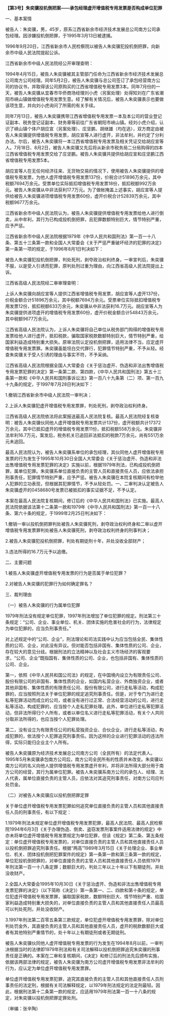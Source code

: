 **【第3号】朱奕骥投机倒把案——承包经理虚开增值税专用发票是否构成单位犯罪**

一、基本案情

被告人：朱奕骥，男，45岁，原系江西省新余市经济技术发展总公司南方公司承包经理。因涉嫌投机倒把罪，于1995年3月13日被逮捕。

1996年9月20日，江西省新余市人民检察院以被告人朱奕骥犯投机倒把罪，向新余市中级人民法院提起公诉。

江西省新余市中级人民法院经公开审理查明：

1994年4月15日，被告人朱奕骥被其主管部门任命为江西省新余市经济技术发展总公司南方公司经理。同年5月2日，被告人朱奕骥与总公司签订了承包经营南方公司的协议书，并取得该公司原购买的江西省增值税专用发票3本。同年7月份的一天，被告人朱奕骥从宜春市华侨商场经理刘小虎（另案处理）处得知刘在广东省潮阳市峡山镇做增值税专用发票生意。经了解有关情况后，被告人朱奕骥表示也要做该项生意，并向刘小虎询问了所需的有关手续。

同年7月13日，被告人朱奕骥携带江西省增值税专用发票一本及本公司的营业登记证副本、税务登记证副本、财务章等前往广东省朝阳市峡山镇。经刘小虎介绍，认识了峡山镇个体户胡应宣（另案处理）、庄坚鹏、胡继雄（均在逃），双方商定由被告人朱奕骥提供增值税专用发票，胡应宣等人进行虚开，非法牟利，并约定了分利办法。尔后，被告人朱奕骥将一本江西省增值税专用发票及相关凭证交给胡应宣等人。7月18日、8月2日，被告人朱奕骥又先后将从新余市税务局二分局购得的四本江西省增值税专用发票交给了庄坚鹏。被告人朱奕骥共提供给胡应宣和庄坚鹏江西省增值税专用发票5本。

胡应宣等人在无任何经济往来、无货物交易的情况下，使用被告人朱奕骥提供的增值税专用发票，为他人虚开增值税专用发票137份，价税合计51896万余元，其中税额7694万余元。受票单位实际抵扣增值税专用发票18份，抵扣税额992万余元。被告人朱奕骥从中非法获利17.7万元。为了做帐掩盖上述事实，胡应宣等人提供给被告人朱奕骥进项增值税专用发票60份，虚开价税合计52839万余元，其中税额9677万余元。

江西省新余市中级人民法院认为，被告人朱奕骥提供增值税专用发票给他人进行倒卖，从中牟利，其行为已构成投机倒把罪，且犯罪数额特别巨大，情节特别严重，应予严惩。

江西省新余市中级人民法院根据1979年《中华人民共和国刑法》第一百一十八条、第五十三条第一款和全国人大常委会《关于严惩严重破坏经济的犯罪的决定》第一条第一项的规定，于1996年8月1日判决如下：

被告人朱奕骥犯投机倒把罪，判处死刑，剥夺政治权利终身。一审宣判后，朱奕骥不服，以是受人引诱而犯罪，原判处刑过重为理由，向江西省高级人民法院提出上诉。

江西省高级人民法院经二审审理查明：

上诉人朱奕骥向胡应宣等人提供江西省增值税专用发票，胡应宣等人虚开137份，价税金额合计51896万余元，其中税额7694万余元。受票单位实际抵扣增值税专用发票12份，抵扣税额633万余元，朱奕骥从中非法获利16.7万元。胡应宣等人为朱奕骥提供进项虚开的增值税专用发票60份，虚开价税金额合计54843万余元，其中税额9677万余元。

江西省高级人民法院认为，上诉人朱奕骥将自己单位从税务部门购得的增值税专用发票给他人进行虚开，抵扣税款，骗取国家税款数额特别巨大，情节特别严重，给国家利益造成特别重大损失。原审法院认定投机倒把罪，适用法律不当，应定虚开增值税专用发票罪。朱奕骥虽能坦白交代罪行，犯罪情节特别严重，不予从轻。经查朱奕骥关于受人引诱的理由与事实不符，不予采纳。

江西省高级人民法院根据全国人大常委会《关于惩治虚开、伪造和非法出售增值税专用发票犯罪的决定》第一条第二款、第四款，《中华人民共和国刑法》第五十三条第一款和《中华人民共和国刑事诉讼法》第一百八十九条第（二）项、第一百九十九条的规定，于1997年7月28日判决如下：

1.撤销江西省新余市中级人民法院一审判决；

2.上诉人朱奕骥犯虚开增值税专用发票罪，判处死刑，剥夺政治权利终身。

江西省高级人民法院依法将此案报送最高人民法院复核。最高人民法院经复核查明：被告人朱奕骥伙同他人虚开增值税专用发票共计137份，虚开税额共计17372万余元，其中已抵扣虚开的增值税专用发票11份，抵扣税额558万余元。朱奕骥非法牟利16.7万元，案发后，税务机关已追回非法抵扣的税款7万余元，尚有551万余元未追回。

最高人民法院认为，被告人朱奕骥系单位的承包经理，其伙同他人虚开增值税专用发票的行为发生于1995年10月30日全国人大常委会《关于惩治虚开、伪造和非法出售增值税专用发票犯罪的决定》实施以前，根据1979年刑法，已构成投机倒把罪，属单位犯罪。朱奕骥系单位直接负责的主管人员和直接责任人员，应依法承担刑事责任，犯罪情节特别严重，应予严惩。被告人朱奕骥在本院复核期间有检举他人犯罪的立功表现，但根据其犯罪情节，不予从轻处罚。一、二审判决认定被告人朱奕骥虚开的0458680号发票已被抵扣的事实证据不足，不予认定。

本案在最高人民法院复核期间，修订后的《中华人民共和国刑法》已实施。最高人民法院依据该法第十二条第一款和1979年《中华人民共和国刑法》第一百一十八条、第六十条的规定，于1999年2月25日判决如下：

1.撤销一审以投机倒把罪判处被告人朱奕骥死刑，剥夺政治权利终身和二审以虚开增值税专用发票罪判处被告人朱奕骥死刑，剥夺政治权利终身的刑事判决；

2.被告人朱奕骥犯投机倒把罪，判处有期徒刑十年，并处没收全部财产；

3.违法所得的16.7万元予以追缴。

二、主要问题

1.被告人朱奕骥虚开增值税专用发票的行为是否属于单位犯罪？

2.对被告人朱奕骥的犯罪行为如何确定罪名？

三、裁判理由

（一）被告人朱奕骥的行为属单位犯罪

1979年刑法没有规定单位犯罪，1997年刑法增加了单位犯罪的规定。刑法第三十条规定：“公司、企业、事业单位、机关、团体实施的危害社会的行为，法律规定为单位犯罪的，应当负刑事责任。”

对上述规定中的“公司、企业”，刑法理论和司法实践中认为应当包括全民、集体性质的公司、企业，对此没有异议。但对能否包括非国有、集体性质的公司、企业，存在较大的意见分歧。根据刑法的立法精神以及社会主义市场经济的客观要求，“公司、企业”既指国有、集体性质的公司、企业，也包括非国有、集体性质的公司、企业。

第一，依照《中华人民共和国公司法》的规定，在中国境内设立为有限责任公司、股份有限公司的非国有、集体性质的企业，如国内私营企业、外商独资企业，或者其他非国有、集体性质的有限责任公司、股份有限公司，进行走私等活动，构成犯罪的，应当按照刑法关于单位犯罪的规定追究刑事责任。但是，对于专门为进行走私等犯罪活动而成立的公司，或者没有进行过正常、合法经营活动的公司，进行走私等活动，构成犯罪的，应当按个人走私犯罪处理。此外，单位进行走私等犯罪活动，但非法所得归个人所有，或者以单位名义进行走私等犯罪活动，有关个人共同分取非法所得的，也应当按个人犯罪处理。

第二，没有设立为有限责任公司的私营独资企业、合伙企业，进行走私等活动，构成犯罪的，依法按个人犯罪追究刑事责任。因为这样的企业进行犯罪活动的违法所得，实际只能归企业主个人所有。

被告人朱奕骥原为经济技术发展总公司南方公司（全民所有）的法定代表人。1995年5月朱奕骥承包南方公司后，南方公司全民所有的性质并未改变。朱奕骥以南方公司的名义向他人提供增值税专用发票虚开牟利，并将非法所得大部分用于南方公司的经营，其行为属单位犯罪。被告人朱奕骥系南方公司的承包人、经理、法人代表，属单位直接负责的主管人员，应依法对其追究刑事责任，对南方公司应判处罚金。

（二）对被告人朱奕骥应以投机倒把罪定罪

关于单位虚开增值税专用发票犯罪如何追究单位直接负责的主管人员和其他直接责任人员的刑事责任，有以下规定：

1.1979年刑法未规定单位虚开增值税专用发票犯罪，最高人民法院、最高人民检察院1994年6月3日《关于办理伪造、倒卖、盗窃发票刑事案件适用法律的规定》中亦未将单位虚开增值税专用发票规定为单位犯罪，但该《规定》第二条、第五条规定：单位虚开增值税专用发票的，对单位直接负责的主管人员和其他直接责任人员以投机倒把罪追究刑事责任。根据“两高”1989年3月15日《关于处理企业、事业单位、机关、团体投机倒把犯罪案件的规定》第一条第一款和第三条第一款的规定，单位犯投机倒把罪的，对单位直接负责的主管人员和其他直接责任人员依照1979年刑法第一百一十八条定罪；数额巨大的，判处三年以上十年以下有期徒刑，并处没收财产。

2.全国人大常委会1995年10月30日《关于惩治虚开、伪造和非法出售增值税专用发票犯罪的决定》（以下简称《决定》）第一条第一、二、四款和第十条的规定，单位犯虚开增值税专用发票罪，骗取国家税款，数额特别巨大、情节特别严重、给国家利益造成特别重大损失的，对单位直接负责的主管人员和其他直接责任人员最高可以判处死刑，并处没收财产。

3.1997年刑法第二百零五条第三款规定，单位犯虚开增值税专用发票罪，除对单位判处罚金外，其直接负责的主管人员和其他直接责任人员，虚开的税款数额巨大或者有其他特别严重情节的，处十年以上有期徒刑或者无期徒刑。

被告人朱奕骥伙同他人虚开增值税专用发票的行为发生在1994年8月以前，一审判决根据当时的法律即1979年刑法和有关司法解释以投机倒把罪追究朱奕骥的刑事责任是正确的。本案在二审和复核期间，《决定》和修订后的刑法先后颁布实施，依据该两部法律的规定，被告人朱奕骥为南方公司虚开增值税专用发票非法牟利的行为，应认定为单位虚开增值税专用发票罪。

单位虚开增值税专用发票犯罪，追究其直接负责的主管人员和其他直接责任人员刑事责任的法定刑，根据有关司法解释规定，以1979年刑法规定的法定刑最轻。因此，根据刑法第十二条第一款的规定，应适用1979年刑法第一百一十八条的规定，对朱奕骥以投机倒把罪定罪处刑。

（审编：张辛陶）